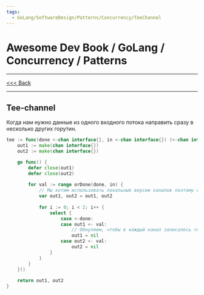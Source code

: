 ```yaml
---
tags:
  - GoLang/SoftwareDesign/Patterns/Concurrency/TeeChannel
---
```


# Awesome Dev Book / GoLang / Concurrency / Patterns

***
[<<< Back](awesome-dev-book/book/Язык%20Go/Конкурентность/Паттерны/INDEX.md)
***

## Tee-channel

Когда нам нужно данные из одного входного потока направить сразу в несколько других горутин. 

```go
tee := func(done <-chan interface{}, in <-chan interface{}) (<-chan interface{}, <-chan interface{}) {
    out1 := make(chan interface{})
    out2 := make(chan interface{})

    go func() {
        defer close(out1)
        defer close(out2)
		
        for val := range orDone(done, in) {
			// Мы хотим использовать локальные версии каналов поэтому скрываем глобальные
			var out1, out2 = out1, out2
			
            for i := 0; i < 2; i++ {
                select {
				    case <-done: 
                    case out1 <- val:
						// Обнуляем, чтобы в каждый канал записалось только один раз - запись в nil канал блок навсегда
                        out1 = nil
                    case out2 <- val:
                        out2 = nil
                }
            }
        }
    }()
	
    return out1, out2
}

```